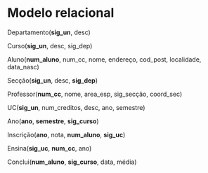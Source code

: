 # Modelo relacional

Departamento(**sig_un**, desc)

Curso(**sig_un**, desc, sig_dep)

Aluno(**num_aluno**, num_cc, nome, endereço, cod_post, localidade, data_nasc)

Secção(**sig_un**, desc, **sig_dep**)

Professor(**num_cc**, nome, area_esp, sig_secção, coord_sec)

UC(**sig_un**, num_creditos, desc, ano, semestre)

Ano(**ano**, **semestre**, **sig_curso**)

Inscrição(**ano**, nota, **num_aluno**, **sig_uc**)

Ensina(**sig_uc**, **num_cc**, ano)

Conclui(**num_aluno**, **sig_curso**, data, média)